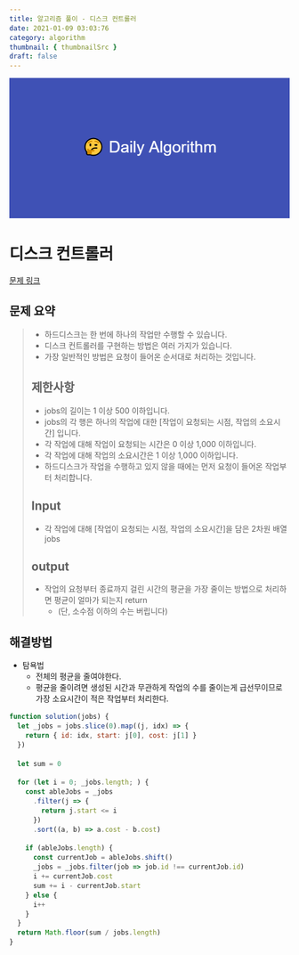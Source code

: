 ```yaml
---
title: 알고리즘 풀이 - 디스크 컨트롤러
date: 2021-01-09 03:03:76
category: algorithm
thumbnail: { thumbnailSrc }
draft: false
---
```


![picture 22](images/2021-03-09/ba0118f82c0feeca7e76871c011166f54043143d3dd0994493963b5334b3472f.png)

# 디스크 컨트롤러

[문제 링크](https://programmers.co.kr/learn/courses/30/lessons/42627)

## 문제 요약

> - 하드디스크는 한 번에 하나의 작업만 수행할 수 있습니다.
> - 디스크 컨트롤러를 구현하는 방법은 여러 가지가 있습니다.
> - 가장 일반적인 방법은 요청이 들어온 순서대로 처리하는 것입니다.
>
> ## 제한사항
>
> - jobs의 길이는 1 이상 500 이하입니다.
> - jobs의 각 행은 하나의 작업에 대한 [작업이 요청되는 시점, 작업의 소요시간] 입니다.
> - 각 작업에 대해 작업이 요청되는 시간은 0 이상 1,000 이하입니다.
> - 각 작업에 대해 작업의 소요시간은 1 이상 1,000 이하입니다.
> - 하드디스크가 작업을 수행하고 있지 않을 때에는 먼저 요청이 들어온 작업부터 처리합니다.
>
> ## Input
>
> - 각 작업에 대해 [작업이 요청되는 시점, 작업의 소요시간]을 담은 2차원 배열 jobs
>
> ## output
>
> - 작업의 요청부터 종료까지 걸린 시간의 평균을 가장 줄이는 방법으로 처리하면 평균이 얼마가 되는지 return
>   - (단, 소수점 이하의 수는 버립니다)

## 해결방법

- 탐욕법
  - 전체의 평균을 줄여야한다.
  - 평균을 줄이려면 생성된 시간과 무관하게 작업의 수를 줄이는게 급선무이므로 가장 소요시간이 적은 작업부터 처리한다.

```js
function solution(jobs) {
  let _jobs = jobs.slice(0).map((j, idx) => {
    return { id: idx, start: j[0], cost: j[1] }
  })

  let sum = 0

  for (let i = 0; _jobs.length; ) {
    const ableJobs = _jobs
      .filter(j => {
        return j.start <= i
      })
      .sort((a, b) => a.cost - b.cost)

    if (ableJobs.length) {
      const currentJob = ableJobs.shift()
      _jobs = _jobs.filter(job => job.id !== currentJob.id)
      i += currentJob.cost
      sum += i - currentJob.start
    } else {
      i++
    }
  }
  return Math.floor(sum / jobs.length)
}
```
